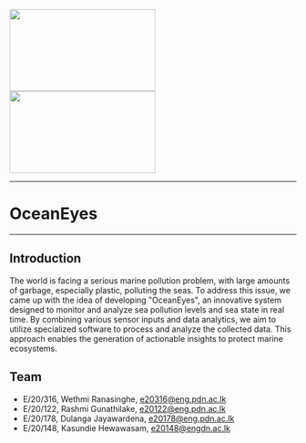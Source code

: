 <img src ="https://github.com/wethmiranasinghe/e20-3yp-OceanEyes/blob/main/docs/images/impacts-of-plastic-in-the-ocean-on-sealife-Entangled_Turtle.jpg" width="256" height="144" align="left"/> <img src ="https://github.com/wethmiranasinghe/e20-co227-Erasmus-plus-Project-Web-and-MIS/blob/main/docs/images/CYCLE%20logo.png" width="256" height="144" align="centre"/>
___
# OceanEyes
___


## Introduction

The world is facing a serious marine pollution problem, with large amounts of garbage, especially plastic, polluting the seas. To address this issue, we came up with the idea of developing "OceanEyes", an innovative system designed to monitor and analyze sea pollution levels and sea state in real time. By combining various sensor inputs and data analytics, we aim to utilize specialized software to process and analyze the collected data. This approach enables the generation of actionable insights to protect marine ecosystems.

## Team
-  E/20/316, Wethmi Ranasinghe, [e20316@eng.pdn.ac.lk](mailto:e20316@eng.pdn.ac.lk)
-  E/20/122, Rashmi Gunathilake, [e20122@eng.pdn.ac.lk](mailto:e20122@eng.pdn.ac.lk)
-  E/20/178, Dulanga Jayawardena, [e20178@eng.pdn.ac.lk](mailto:e20178@eng.pdn.ac.lk)
-  E/20/148, Kasundie Hewawasam, [e20148@engdn.ac.lk](mailto:e20148@eng.pdn.ac.lk)



